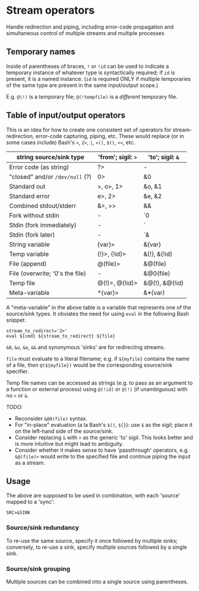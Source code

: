 # Stream operators

Handle redirection and piping, including error-code propagation and
simultaneous control of multiple streams and multiple processes

## Temporary names

Inside of parentheses of braces, `!` or `!id` can be used to indicate a
temporary instance of whatever type is syntactically required; if `id` is
present, it is a named instance. (`id` is required ONLY if multiple temporaries
of the same type are present in the same input/output scope.)

E.g. `@(!)` is a temporary file; `@(!tempfile)` is a *different* temporary
file.

## Table of input/output operators

This is an idea for how to create one consistent set of operators for
stream-redirection, error-code capturing, piping, etc. These would replace (or
in some cases include) Bash's `>`, `2>`, `|`, `<()`, `$()`, `<<`, etc.

| string source/sink type         | 'from'; sigil: `>` | 'to'; sigil: `&` |
|---------------------------------|--------------------|------------------|
| Error code (as string)          | ?>                 | -                |
| "closed" and/or `/dev/null` (?) | 0>                 | &0               |
| Standard out                    | >, o>, 1>          | &o, &1           |
| Standard error                  | e>, 2>             | &e, &2           |
| Combined stdout/stderr          | &>, >>             | &&               |
| Fork without stdin              | -                  | `0|`             |
| Stdin (fork immediately)        | -                  | `|`, `|(!id)`    |
| Stdin (fork later)              | -                  | `&|`, `&|(!id)`  |
| String variable                 | {var}>             | &{var}           |
| Temp variable                   | {!}>, {!id}>       | &{!}, &{!id}     |
| File (append)                   | @(file)>           | &@(file)         |
| File (overwrite; '0's the file) | -                  | &@0(file)        |
| Temp file                       | @(!)>, @(!id)>     | &@(!), &@(!id)   |
| Meta-variable                   | *{var}>            | &*{var}          |

A "meta-variable" in the above table is a variable that represents one of the
source/sink types. It obviates the need for using `eval` in the following Bash
snippet:

    stream_to_redirect='2>'
    eval ${cmd} ${stream_to_redirect} ${file}

`&0`, `&o`, `&e`, `&&` and synonymous 'sinks' are for redirecting streams.

`file` must evaluate to a literal filename; e.g. if `${myfile}` contains the
name of a file, then `@(${myfile})` would be the corresponding source/sink
specifier.

Temp file names can be accessed as strings (e.g. to pass as an argument to a
function or external process) using `@(!id)` or `@(!)` (if unambiguous) with no
`>` or `&`.

TODO:
 * Reconsider `&@0(file)` syntax.
 * For "in-place" evaluation (a la Bash's `$()`, `${}`): use `$` as the sigil;
   place it on the left-hand side of the source/sink.
 * Consider replacing `&` with `>` as the generic 'to' sigil. This looks better
   and is more intuitive but might lead to ambiguity.
 * Consider whether it makes sense to have 'passthrough' operators, e.g.
   `&@(file)>` would write to the specified file and continue piping the input
   as a stream.

## Usage

The above are supposed to be used in combination, with each 'source' mapped to
a 'sync':

    SRC>&SINK

### Source/sink redundancy

To re-use the same source, specify it once followed by multiple sinks;
conversely, to re-use a sink, specify multiple sources followed by a single
sink.

### Source/sink grouping

Multiple sources can be combined into a single source using parentheses.
